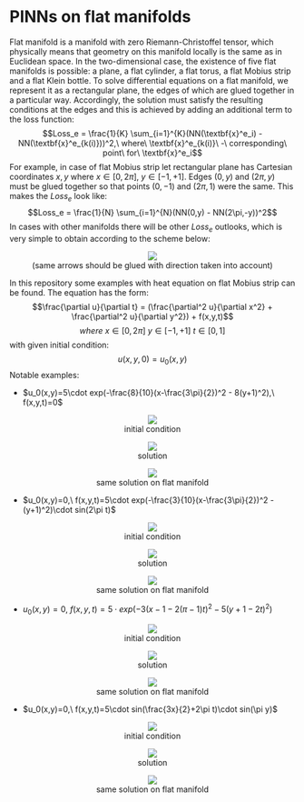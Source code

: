 # PINNs on flat manifolds
Flat manifold is a manifold with zero Riemann-Christoffel tensor, which physically means that geometry on this manifold locally is the same as in Euclidean space. In the two-dimensional case, the existence of five flat manifolds is possible: a plane, a flat cylinder, a flat torus, a flat Mobius strip and a flat Klein bottle.
To solve differential equations on a flat manifold, we represent it as a rectangular plane, the edges of which are glued together in a particular way. Accordingly, the solution must satisfy the resulting conditions at the edges and this is achieved by adding an additional term to the loss function:
$$Loss_e = \frac{1}{K} \sum_{i=1}^{K}(NN(\textbf{x}^e_i) - NN(\textbf{x}^e_{k(i)}))^2,\ where\ \textbf{x}^e_{k(i)}\ -\ corresponding\ point\ for\ \textbf{x}^e_i$$
For example, in case of flat Mobius strip let rectangular plane has Cartesian coordinates $x,y$ where $x \in [0,2\pi],\ y \in [-1,+1]$. Edges $(0,y)$ and $(2\pi,y)$ must be glued together so that points $(0,-1)$ and $(2\pi,1)$ were the same. This makes the $Loss_e$ look like:
$$Loss_e = \frac{1}{N} \sum_{i=1}^{N}(NN(0,y) - NN(2\pi,-y))^2$$
In cases with other manifolds there will be other $Loss_e$ outlooks, which is very simple to obtain according to the scheme below:  

<p align="center"><img src="https://github.com/mikhakuv/PINNs-on-flat-manifolds/blob/main/scheme.png"><br><caption>(same arrows should be glued with direction taken into account)</caption></p>  


In this repository some examples with heat equation on flat Mobius strip can be found. The equation has the form:  
$$\frac{\partial u}{\partial t} = (\frac{\partial^2 u}{\partial x^2} + \frac{\partial^2 u}{\partial y^2}) + f(x,y,t)$$
$$where\ x\in [0,2\pi]\ y\in [-1,+1]\ t\in [0,1]$$
with given initial condition:  
$$u(x,y,0) = u_0(x,y)$$
Notable examples:  
* $u_0(x,y)=5\cdot exp(-\frac{8}{10}(x-\frac{3\pi}{2})^2 - 8(y+1)^2),\ f(x,y,t)=0$

<p align="center"><img src="https://github.com/mikhakuv/PINNs-on-flat-manifolds/blob/main/conditions/u_0_exp1.png"><br><caption>initial condition</caption></p>  

<p align="center"><img src="https://github.com/mikhakuv/PINNs-on-flat-manifolds/blob/main/results/u_pred_exp1.gif"><br><caption>solution</caption></p>  

<p align="center"><img src="https://github.com/mikhakuv/PINNs-on-flat-manifolds/blob/main/results/u_pred_surface_exp1.gif"><br><caption>same solution on flat manifold</caption></p>  

* $u_0(x,y)=0,\ f(x,y,t)=5\cdot exp(-\frac{3}{10}(x-\frac{3\pi}{2})^2 - (y+1)^2)\cdot sin(2\pi t)$

<p align="center"><img src="https://github.com/mikhakuv/PINNs-on-flat-manifolds/blob/main/conditions/u_0_exp2.png"><br><caption>initial condition</caption></p>  

<p align="center"><img src="https://github.com/mikhakuv/PINNs-on-flat-manifolds/blob/main/results/u_pred_exp2.gif"><br><caption>solution</caption></p>  

<p align="center"><img src="https://github.com/mikhakuv/PINNs-on-flat-manifolds/blob/main/results/u_pred_surface_exp2.gif"><br><caption>same solution on flat manifold</caption></p>  

* $u_0(x,y)=0,\ f(x,y,t)=5\cdot exp(-3(x-1-2(\pi-1)t)^2-5(y+1-2t)^2)$

<p align="center"><img src="https://github.com/mikhakuv/PINNs-on-flat-manifolds/blob/main/conditions/u_0_exp4.png"><br><caption>initial condition</caption></p>  

<p align="center"><img src="https://github.com/mikhakuv/PINNs-on-flat-manifolds/blob/main/results/u_pred_exp4.gif"><br><caption>solution</caption></p>  

<p align="center"><img src="https://github.com/mikhakuv/PINNs-on-flat-manifolds/blob/main/results/u_pred_surface_exp4.gif"><br><caption>same solution on flat manifold</caption></p>  

* $u_0(x,y)=0,\ f(x,y,t)=5\cdot sin(\frac{3x}{2}+2\pi t)\cdot sin(\pi y)$

<p align="center"><img src="https://github.com/mikhakuv/PINNs-on-flat-manifolds/blob/main/conditions/u_0_exp5.png"><br><caption>initial condition</caption></p>  

<p align="center"><img src="https://github.com/mikhakuv/PINNs-on-flat-manifolds/blob/main/results/u_pred_exp5.gif"><br><caption>solution</caption></p>  

<p align="center"><img src="https://github.com/mikhakuv/PINNs-on-flat-manifolds/blob/main/results/u_pred_surface_exp5.gif"><br><caption>same solution on flat manifold</caption></p>  

